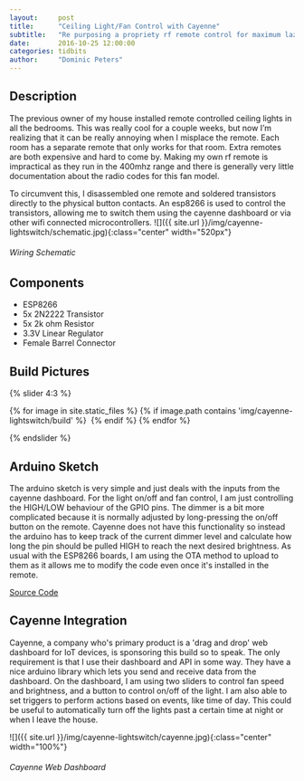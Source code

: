 ```yaml
---
layout:     post
title:      "Ceiling Light/Fan Control with Cayenne"
subtitle:   "Re purposing a propriety rf remote control for maximum laziness"
date:       2016-10-25 12:00:00
categories: tidbits
author:     "Dominic Peters"
---
```


<div class="avatar bigAvatar" style="background-image: url('{{ site.baseurl }}/img/breathalyzer/main.jpg');">
</div>

## Description

The previous owner of my house installed remote controlled ceiling lights in all the bedrooms. This was really cool for a couple weeks, but now I’m realizing that it can be really annoying when I misplace the remote. Each room has a separate remote that only works for that room. Extra remotes are both expensive and hard to come by. Making my own rf remote is impractical as they run in the 400mhz range and there is generally very little documentation about the radio codes for this fan model. 

To circumvent this, I disassembled one remote and soldered transistors directly to the physical button contacts. An esp8266 is used to control the transistors, allowing me to switch them using the cayenne dashboard or via other wifi connected microcontrollers.
![]({{ site.url }}/img/cayenne-lightswitch/schematic.jpg){:class="center" width="520px"}
###### Wiring Schematic

## Components

* ESP8266
* 5x 2N2222 Transistor
* 5x 2k ohm Resistor
* 3.3V Linear Regulator
* Female Barrel Connector
<p></p>

## Build Pictures
<p></p>
{% slider 4:3 %}

  {% for image in site.static_files %}
  {% if image.path contains 'img/cayenne-lightswitch/build' %}
<img data-src="{{site.baseurl}}{{image.path}}">
  {% endif %}
  {% endfor %}

{% endslider %}
<p></p>

## Arduino Sketch

The arduino sketch is very simple and just deals with the inputs from the cayenne dashboard. For the light on/off and fan control, I am just controlling the HIGH/LOW behaviour of the GPIO pins. The dimmer is a bit more complicated because it is normally adjusted by long-pressing the on/off button on the remote. Cayenne does not have this functionality so instead the arduino has to keep track of the current dimmer level and calculate how long the pin should be pulled HIGH to reach the next desired brightness. As usual with the ESP8266 boards, I am using the OTA method to upload to them as it allows me to modify the code even once it's installed in the remote.

[Source Code](https://github.com/dpeters1/Wifi-Ceiling-Light-Fan-Remote)

## Cayenne Integration

Cayenne, a company who's primary product is a 'drag and drop' web dashboard for IoT devices, is sponsoring this build so to speak. The only requirement is that I use their dashboard and API in some way. They have a nice arduino library which lets you send and receive data from the dashboard. On the dashboard, I am using two sliders to control fan speed and brightness, and a button to control on/off of the light. I am also able to set triggers to perform actions based on events, like time of day. This could be useful to automatically turn off the lights past a certain time at night or when I leave the house.

![]({{ site.url }}/img/cayenne-lightswitch/cayenne.jpg){:class="center" width="100%"}
###### Cayenne Web Dashboard